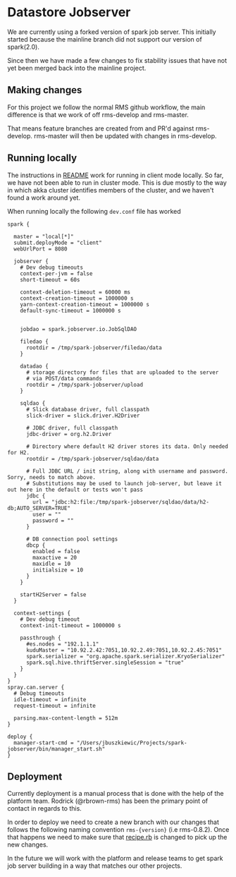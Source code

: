 # Datastore Jobserver
We are currently using a forked version of spark job server.
This initially started because the mainline branch did not support our version of spark(2.0).
 
Since then we have made a few changes to fix stability issues that have not yet been merged back into the mainline project.

## Making changes
For this project we follow the normal RMS github workflow,
the main difference is that we work of off rms-develop and rms-master.

That means feature branches are created from and PR'd against rms-develop.
rms-master will then be updated with changes in rms-develop. 


## Running locally

The instructions in [README](README.md) work for running in client mode locally.
So far, we have not been able to run in cluster mode.
This is due mostly to the way in which akka cluster identifies members of the cluster,
and we haven't found a work around yet.

When running locally the following `dev.conf` file has worked

```
spark {

  master = "local[*]"
  submit.deployMode = "client"
  webUrlPort = 8080

  jobserver {
    # Dev debug timeouts
    context-per-jvm = false
    short-timeout = 60s

    context-deletion-timeout = 60000 ms
    context-creation-timeout = 1000000 s
    yarn-context-creation-timeout = 1000000 s
    default-sync-timeout = 1000000 s


    jobdao = spark.jobserver.io.JobSqlDAO

    filedao {
      rootdir = /tmp/spark-jobserver/filedao/data
    }

    datadao {
      # storage directory for files that are uploaded to the server
      # via POST/data commands
      rootdir = /tmp/spark-jobserver/upload
    }

    sqldao {
      # Slick database driver, full classpath
      slick-driver = slick.driver.H2Driver

      # JDBC driver, full classpath
      jdbc-driver = org.h2.Driver

      # Directory where default H2 driver stores its data. Only needed for H2.
      rootdir = /tmp/spark-jobserver/sqldao/data

      # Full JDBC URL / init string, along with username and password.  Sorry, needs to match above.
      # Substitutions may be used to launch job-server, but leave it out here in the default or tests won't pass
      jdbc {
        url = "jdbc:h2:file:/tmp/spark-jobserver/sqldao/data/h2-db;AUTO_SERVER=TRUE"
        user = ""
        password = ""
      }

      # DB connection pool settings
      dbcp {
        enabled = false
        maxactive = 20
        maxidle = 10
        initialsize = 10
      }
    }

    startH2Server = false
  }

  context-settings {
    # Dev debug timeout
    context-init-timeout = 1000000 s

    passthrough {
      #es.nodes = "192.1.1.1"
      kuduMaster = "10.92.2.42:7051,10.92.2.49:7051,10.92.2.45:7051"
      spark.serializer = "org.apache.spark.serializer.KryoSerializer"
      spark.sql.hive.thriftServer.singleSession = "true"
    }
  }
}
spray.can.server {
  # Debug timeouts
  idle-timeout = infinite
  request-timeout = infinite

  parsing.max-content-length = 512m
}

deploy {
  manager-start-cmd = "/Users/jbuszkiewic/Projects/spark-jobserver/bin/manager_start.sh"
}
```   

## Deployment

Currently deployment is a manual process that is done with the help of the platform team.
Rodrick (@rbrown-rms) has been the primary point of contact in regards to this.

In order to deploy we need to create a new branch with our changes
that follows the following naming convention `rms-{version}` (i.e rms-0.8.2).
Once that happens we need to make sure that [recipe.rb](https://github.com/RMS/rms-ansible/blob/develop/roles/job-server/fpm-recipes/recipe.rb) is changed to pick up the new changes.

In the future we will work with the platform and release teams to get spark job server building in a way that matches our other projects.
